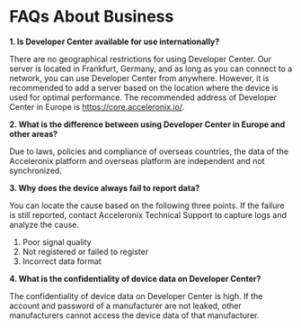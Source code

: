 # FAQs About Business

**1. Is Developer Center available for use internationally?** 

There are no geographical restrictions for using Developer Center. Our server is located in Frankfurt, Germany, and as long as you can connect to a network, you can use Developer Center from anywhere. However, it is recommended to add a server based on the location where the device is used for optimal performance. The recommended address of Developer Center in Europe is https://core.acceleronix.io/.


**2. What is the difference between using Developer Center in Europe and other areas?**

Due to laws, policies and compliance of overseas countries, the data of the Acceleronix platform and overseas platform are independent and not synchronized.


**3. Why does the device always fail to report data?**

You can locate the cause based on the following three points. If the failure is still reported, contact Acceleronix Technical Support to capture logs and analyze the cause.
1) Poor signal quality
2) Not registered or failed to register
3) Incorrect data format



**4. What is the confidentiality of device data on Developer Center?**

The confidentiality of device data on Developer Center is high. If the account and password of a manufacturer are not leaked, other manufacturers cannot access the device data of that manufacturer.
